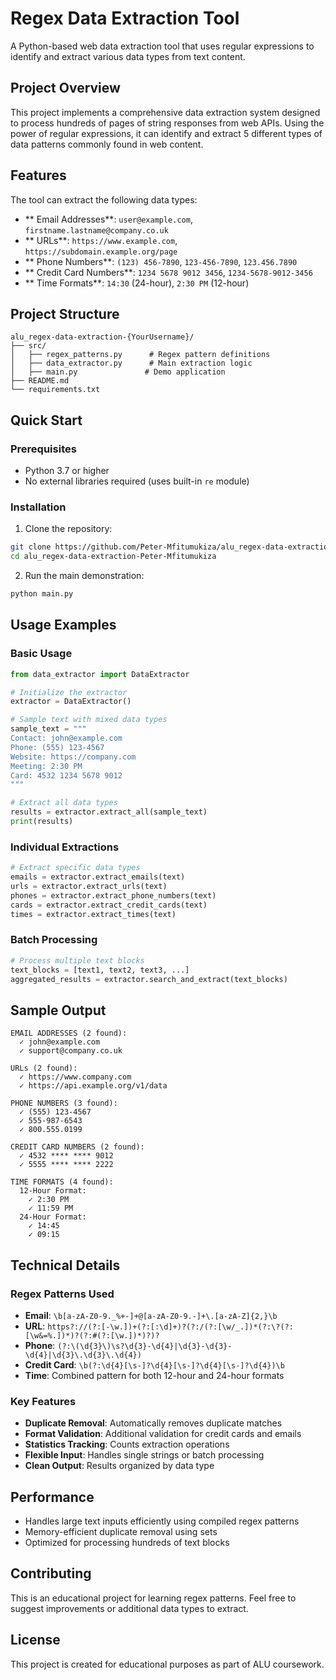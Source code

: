 # Regex Data Extraction Tool

A Python-based web data extraction tool that uses regular expressions to identify and extract various data types from text content.

## Project Overview

This project implements a comprehensive data extraction system designed to process hundreds of pages of string responses from web APIs. Using the power of regular expressions, it can identify and extract 5 different types of data patterns commonly found in web content.

## Features

The tool can extract the following data types:

- ** Email Addresses**: `user@example.com`, `firstname.lastname@company.co.uk`
- ** URLs**: `https://www.example.com`, `https://subdomain.example.org/page`  
- ** Phone Numbers**: `(123) 456-7890`, `123-456-7890`, `123.456.7890`
- ** Credit Card Numbers**: `1234 5678 9012 3456`, `1234-5678-9012-3456`
- ** Time Formats**: `14:30` (24-hour), `2:30 PM` (12-hour)

## Project Structure

```
alu_regex-data-extraction-{YourUsername}/
├── src/
│   ├── regex_patterns.py      # Regex pattern definitions
│   ├── data_extractor.py      # Main extraction logic  
│   ├── main.py               # Demo application
├── README.md
└── requirements.txt
```

## Quick Start

### Prerequisites
- Python 3.7 or higher
- No external libraries required (uses built-in `re` module)

### Installation

1. Clone the repository:
```bash
git clone https://github.com/Peter-Mfitumukiza/alu_regex-data-extraction-Peter-Mfitumukiza.git
cd alu_regex-data-extraction-Peter-Mfitumukiza
```

2. Run the main demonstration:
```bash
python main.py
```

## Usage Examples

### Basic Usage

```python
from data_extractor import DataExtractor

# Initialize the extractor
extractor = DataExtractor()

# Sample text with mixed data types
sample_text = """
Contact: john@example.com
Phone: (555) 123-4567  
Website: https://company.com
Meeting: 2:30 PM
Card: 4532 1234 5678 9012
"""

# Extract all data types
results = extractor.extract_all(sample_text)
print(results)
```

### Individual Extractions

```python
# Extract specific data types
emails = extractor.extract_emails(text)
urls = extractor.extract_urls(text)
phones = extractor.extract_phone_numbers(text)
cards = extractor.extract_credit_cards(text)
times = extractor.extract_times(text)
```

### Batch Processing

```python
# Process multiple text blocks
text_blocks = [text1, text2, text3, ...]
aggregated_results = extractor.search_and_extract(text_blocks)
```

## Sample Output

```
EMAIL ADDRESSES (2 found):
  ✓ john@example.com
  ✓ support@company.co.uk

URLs (2 found):  
  ✓ https://www.company.com
  ✓ https://api.example.org/v1/data

PHONE NUMBERS (3 found):
  ✓ (555) 123-4567
  ✓ 555-987-6543
  ✓ 800.555.0199

CREDIT CARD NUMBERS (2 found):
  ✓ 4532 **** **** 9012
  ✓ 5555 **** **** 2222

TIME FORMATS (4 found):
  12-Hour Format:
    ✓ 2:30 PM
    ✓ 11:59 PM
  24-Hour Format:  
    ✓ 14:45
    ✓ 09:15
```

## Technical Details

### Regex Patterns Used

- **Email**: `\b[a-zA-Z0-9._%+-]+@[a-zA-Z0-9.-]+\.[a-zA-Z]{2,}\b`
- **URL**: `https?://(?:[-\w.])+(?:[:\d]+)?(?:/(?:[\w/_.])*(?:\?(?:[\w&=%.])*)?(?:#(?:[\w.])*)?)?`  
- **Phone**: `(?:\(\d{3}\)\s?\d{3}-\d{4}|\d{3}-\d{3}-\d{4}|\d{3}\.\d{3}\.\d{4})`
- **Credit Card**: `\b(?:\d{4}[\s-]?\d{4}[\s-]?\d{4}[\s-]?\d{4})\b`
- **Time**: Combined pattern for both 12-hour and 24-hour formats

### Key Features

- **Duplicate Removal**: Automatically removes duplicate matches
- **Format Validation**: Additional validation for credit cards and emails  
- **Statistics Tracking**: Counts extraction operations
- **Flexible Input**: Handles single strings or batch processing
- **Clean Output**: Results organized by data type

## Performance

- Handles large text inputs efficiently using compiled regex patterns
- Memory-efficient duplicate removal using sets
- Optimized for processing hundreds of text blocks

## Contributing

This is an educational project for learning regex patterns. Feel free to suggest improvements or additional data types to extract.

## License

This project is created for educational purposes as part of ALU coursework.